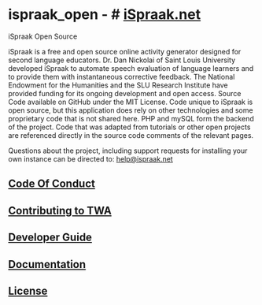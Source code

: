 # ispraak_open - # [iSpraak.net](https://ispraak.net)
iSpraak Open Source

iSpraak is a free and open source online activity generator designed for second language educators. Dr. Dan Nickolai of Saint Louis University developed iSpraak to automate speech evaluation of language learners and to provide them with instantaneous corrective feedback. The National Endowment for the Humanities and the SLU Research Institute have provided funding for its ongoing development and open access. Source Code available on GitHub under the MIT License. Code unique to iSpraak is open source, but this application does rely on other technologies and some proprietary code that is not shared here. PHP and mySQL form the backend of the project. Code that was adapted from tutorials or other open projects are referenced directly in the source code comments of the relevant pages. 

Questions about the project, including support requests for installing your own instance can be directed to: help@ispraak.net

## [Code Of Conduct](CODE_OF_CONDUCT.md)

## [Contributing to TWA](CONTRIBUTING.md)

## [Developer Guide](DEVELOPER_GUIDE.md)

## [Documentation](DOCUMENTATION.md)

## [License](LICENSE)
